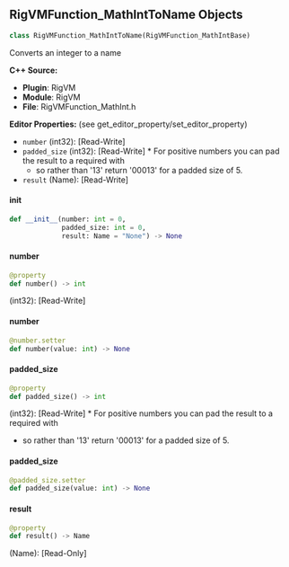 ## RigVMFunction_MathIntToName Objects

```python
class RigVMFunction_MathIntToName(RigVMFunction_MathIntBase)
```

Converts an integer to a name

**C++ Source:**

- **Plugin**: RigVM
- **Module**: RigVM
- **File**: RigVMFunction_MathInt.h

**Editor Properties:** (see get_editor_property/set_editor_property)

- ``number`` (int32):  [Read-Write]
- ``padded_size`` (int32):  [Read-Write] * For positive numbers you can pad the result to a required with
  * so rather than '13' return '00013' for a padded size of 5.
- ``result`` (Name):  [Read-Write]

<a id="unreal.RigVMFunction_MathIntToName.__init__"></a>

#### __init__

```python
def __init__(number: int = 0,
             padded_size: int = 0,
             result: Name = "None") -> None
```

<a id="unreal.RigVMFunction_MathIntToName.number"></a>

#### number

```python
@property
def number() -> int
```

(int32):  [Read-Write]

<a id="unreal.RigVMFunction_MathIntToName.number"></a>

#### number

```python
@number.setter
def number(value: int) -> None
```

<a id="unreal.RigVMFunction_MathIntToName.padded_size"></a>

#### padded_size

```python
@property
def padded_size() -> int
```

(int32):  [Read-Write] * For positive numbers you can pad the result to a required with
* so rather than '13' return '00013' for a padded size of 5.

<a id="unreal.RigVMFunction_MathIntToName.padded_size"></a>

#### padded_size

```python
@padded_size.setter
def padded_size(value: int) -> None
```

<a id="unreal.RigVMFunction_MathIntToName.result"></a>

#### result

```python
@property
def result() -> Name
```

(Name):  [Read-Only]

<a id="unreal.RigVMFunction_MathMatrixBase"></a>